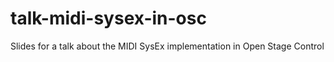 # talk-midi-sysex-in-osc
Slides for a talk about the MIDI SysEx implementation in Open Stage Control
